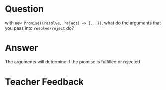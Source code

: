 # Question
with `new Promise((resolve, reject) => {...})`, what do the arguments that you pass into `resolve/reject` do?

# Answer
The arguments will determine if the promise is fulfilled or rejected
# Teacher Feedback